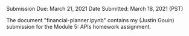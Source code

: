 Submission Due: March 21, 2021
Date Submitted: March 18, 2021 (PST)

The document "financial-planner.ipynb" contains my (Justin Gouin) submission for the Module 5: APIs homework assignment.